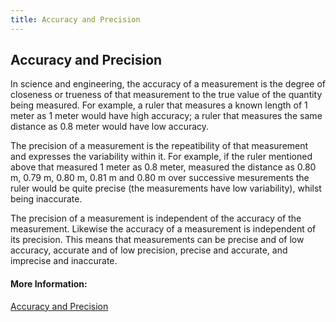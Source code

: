 ```yaml
---
title: Accuracy and Precision
---
```

## Accuracy and Precision

In science and engineering, the accuracy of a measurement is the degree of closeness or trueness of that measurement to the true value of the quantity being measured. For example, a ruler that measures a known length of 1 meter as 1 meter would have high accuracy; a ruler that measures the same distance as 0.8 meter would have low accuracy.

The precision of a measurement is the repeatibility of that measurement and expresses the variability within it. For example, if the ruler mentioned above that measured 1 meter as 0.8 meter, measured the distance as 0.80 m, 0.79 m, 0.80 m, 0.81 m and 0.80 m over successive mesurements the ruler would be quite precise (the measurements have low variability), whilst being inaccurate.

The precision of a measurement is independent of the accuracy of the measurement. Likewise the accuracy of a measurement is independent of its precision. This means that measurements can be precise and of low accuracy, accurate and of low precision, precise and accurate, and imprecise and inaccurate.

#### More Information:

[Accuracy and Precision](http://www.statisticshowto.com/accuracy-and-precision/)